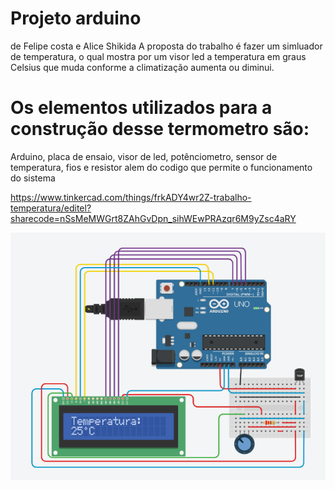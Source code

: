 # Projeto arduino
de Felipe costa e Alice Shikida
A proposta do trabalho é fazer um simluador de temperatura, o qual mostra por um visor led a temperatura em graus Celsius que muda conforme a climatização aumenta ou diminui.
# Os elementos utilizados para a construção desse termometro são:
 Arduino, placa de ensaio, visor de led, potênciometro, sensor de temperatura, fios e resistor alem do codigo que permite
o funcionamento do sistema

https://www.tinkercad.com/things/frkADY4wr2Z-trabalho-temperatura/editel?sharecode=nSsMeMWGrt8ZAhGvDpn_sihWEwPRAzqr6M9yZsc4aRY

<img alt="imagem trabalho" src="Captura de Tela (2).png" />
